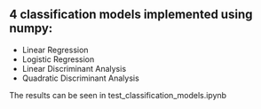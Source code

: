 4 classification models implemented using numpy: 
-----------------------
- Linear Regression
- Logistic Regression 
- Linear Discriminant Analysis
- Quadratic Discriminant Analysis 

The results can be seen in test_classification_models.ipynb
